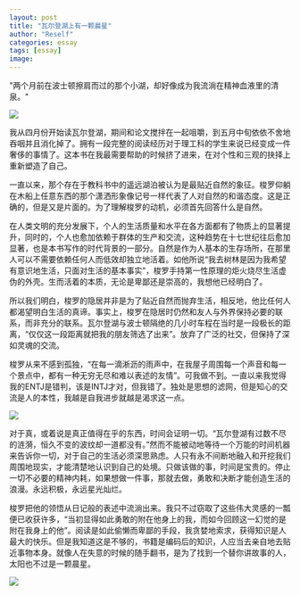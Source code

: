 ```yaml
---
layout: post
title: "瓦尔登湖上有一颗晨星"
author: "Reself"
categories: essay
tags: [essay]
image: 
---
```


"两个月前在波士顿擦肩而过的那个小湖，却好像成为我流淌在精神血液里的清泉。"

![](../assets/img/photography/boston/AC6A0442.JPG)

我从四月份开始读瓦尔登湖，期间和论文搅拌在一起咀嚼，到五月中旬依依不舍地吞咽并且消化掉了。拥有一段完整的阅读经历对于理工科的学生来说已经变成一件奢侈的事情了。这本书在我最需要帮助的时候挤了进来，在对个性和三观的抉择上重新塑造了自己。

一直以来，那个存在于教科书中的遥远湖泊被认为是最贴近自然的象征。梭罗仰躺在木船上任意东西的那个潇洒形象像记号一样代表了人对自然的和谐态度。这是正确的，但是又是片面的。为了理解梭罗的动机，必须首先回答什么是自然。

在人类文明的充分发展下，个人的生活质量和水平在各方面都有了物质上的显著提升，同时的，个人也愈加依赖于群体的生产和交流，这种趋势在十七世纪往后愈加显著，也是本书写作的时代背景的一部分。自然是作为人基本的生存场所，在那里人可以不需要依赖任何人而低效却独立地活着。如他所说“我去树林是因为我希望有意识地生活，只面对生活的基本事实”，梭罗手持第一性原理的炬火烧尽生活虚伪的外壳。生而活着的本质，无论是卑鄙还是崇高的，我想他已经明白了。

所以我们明白，梭罗的隐居并非是为了贴近自然而抛弃生活，相反地，他比任何人都渴望明白生活的真谛。事实上，梭罗在隐居时仍然和友人与外界保持必要的联系，而非充分的联系。瓦尔登湖与波士顿隔绝的几小时车程在当时是一段极长的距离，“仅仅这一段距离就把我的朋友筛选了出来”。放弃了广泛的社交，但保持了深如灵魂的交流。

梭罗从来不感到孤独，“在每一滴淅沥的雨声中，在我屋子周围每一个声音和每一个景点中，都有一种无穷无尽和难以表述的友情”。可我做不到。一直以来我觉得我的ENTJ是错判，该是INTJ才对，但我错了。独处是思想的滤网，但是知心的交流是人的本性，我越是自我进步就越是渴求这一点。

![](../assets/img/photography/boston/AC6A0507.JPG)

对于真，或着说是真正值得在乎的东西，时间会证明一切。“瓦尔登湖有过数不尽的涟漪，恒久不变的波纹却一道都没有。”然而不能被动地等待一个万能的时间机器来告诉你一切，对于自己的生活必须深思熟虑。人只有永不间断地融入和开挖我们周围地现实，才能清楚地认识到自己的处境。只做该做的事，时间是宝贵的。停止一切不必要的精神内耗，如果想做一件事，那就去做，勇敢和决断才能创造生活的浪漫。永远积极，永远星光灿烂。

梭罗把他的领悟从日记般的表述中流淌出来。我只不过窃取了这些伟大灵感的一瓢便已收获许多，“当初显得如此勇敢的附在他身上的我，而如今回顾这一幻觉的是附在我身上的他”。阅读是如此偷懒而卑鄙的手段，我贪婪地索求，获得知识是人最大的快乐。但是我知道这是不够的，书籍是编码后的知识，人应当去亲自地去贴近事物本身。就像人在失意的时候的随手翻书，是为了找到一个替你讲故事的人，太阳也不过是一颗晨星。

![](../assets/img/photography/boston/AC6A0529.JPG)